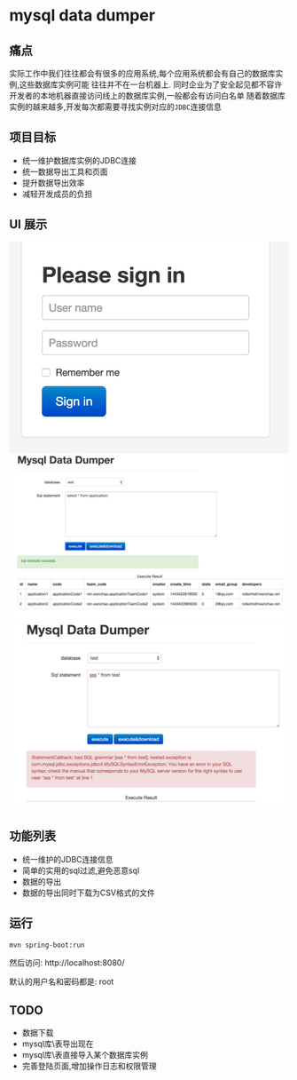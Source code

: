 # mysql data dumper

## 痛点

实际工作中我们往往都会有很多的应用系统,每个应用系统都会有自己的数据库实例,这些数据库实例可能
往往并不在一台机器上.
同时企业为了安全起见都不容许开发者的本地机器直接访问线上的数据库实例,一般都会有访问白名单
随着数据库实例的越来越多,开发每次都需要寻找实例对应的`JDBC`连接信息

## 项目目标

- 统一维护数据库实例的JDBC连接
- 统一数据导出工具和页面
- 提升数据导出效率
- 减轻开发成员的负担

## UI 展示

![登陆页面展示](img/3.jpg)
![界面ui展示](img/1.jpg)
![异常情况展示](img/2.jpg)

## 功能列表

- 统一维护的JDBC连接信息
- 简单的实用的sql过滤,避免恶意sql
- 数据的导出
- 数据的导出同时下载为CSV格式的文件


## 运行

    mvn spring-boot:run

然后访问: http://localhost:8080/

默认的用户名和密码都是: root

## TODO

- 数据下载
- mysql库\表导出现在
- mysql库\表直接导入某个数据库实例
- 完善登陆页面,增加操作日志和权限管理